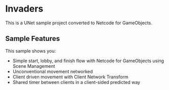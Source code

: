 # Invaders

This is a UNet sample project converted to Netcode for GameObjects.

## Sample Features

This sample shows you:

- Simple start, lobby, and finish flow with Netcode for GameObjects using Scene Management
- Unconventional movement networked
- Client driven movement with Client Network Transform
- Shared timer between clients in a client-sided predicted way
